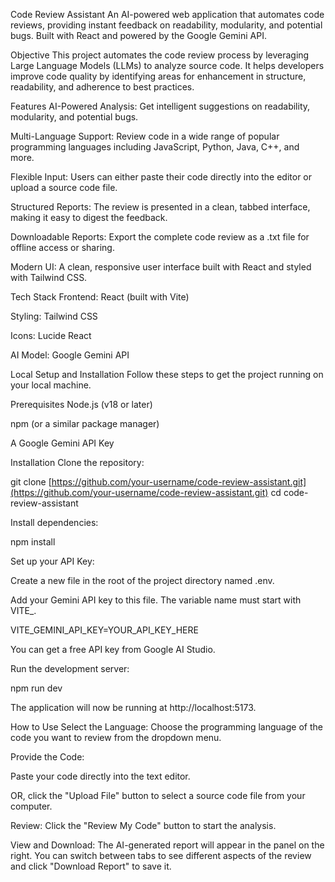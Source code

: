 Code Review Assistant
An AI-powered web application that automates code reviews, providing instant feedback on readability, modularity, and potential bugs. Built with React and powered by the Google Gemini API.

Objective
This project automates the code review process by leveraging Large Language Models (LLMs) to analyze source code. It helps developers improve code quality by identifying areas for enhancement in structure, readability, and adherence to best practices.

Features
AI-Powered Analysis: Get intelligent suggestions on readability, modularity, and potential bugs.

Multi-Language Support: Review code in a wide range of popular programming languages including JavaScript, Python, Java, C++, and more.

Flexible Input: Users can either paste their code directly into the editor or upload a source code file.

Structured Reports: The review is presented in a clean, tabbed interface, making it easy to digest the feedback.

Downloadable Reports: Export the complete code review as a .txt file for offline access or sharing.

Modern UI: A clean, responsive user interface built with React and styled with Tailwind CSS.

Tech Stack
Frontend: React (built with Vite)

Styling: Tailwind CSS

Icons: Lucide React

AI Model: Google Gemini API

Local Setup and Installation
Follow these steps to get the project running on your local machine.

Prerequisites
Node.js (v18 or later)

npm (or a similar package manager)

A Google Gemini API Key

Installation
Clone the repository:

git clone [https://github.com/your-username/code-review-assistant.git](https://github.com/your-username/code-review-assistant.git)
cd code-review-assistant

Install dependencies:

npm install

Set up your API Key:

Create a new file in the root of the project directory named .env.

Add your Gemini API key to this file. The variable name must start with VITE_.

VITE_GEMINI_API_KEY=YOUR_API_KEY_HERE

You can get a free API key from Google AI Studio.

Run the development server:

npm run dev

The application will now be running at http://localhost:5173.

How to Use
Select the Language: Choose the programming language of the code you want to review from the dropdown menu.

Provide the Code:

Paste your code directly into the text editor.

OR, click the "Upload File" button to select a source code file from your computer.

Review: Click the "Review My Code" button to start the analysis.

View and Download: The AI-generated report will appear in the panel on the right. You can switch between tabs to see different aspects of the review and click "Download Report" to save it.


